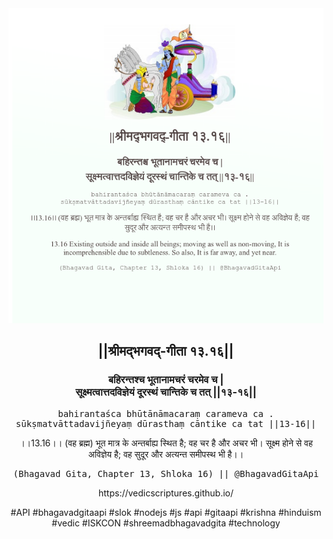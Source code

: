 <img src="../../asset/BG_13_16.png"/>
<center><h2>||श्रीमद्‍भगवद्‍-गीता १३.१६||</h2>
<h3>बहिरन्तश्च भूतानामचरं चरमेव च |<br/>सूक्ष्मत्वात्तदविज्ञेयं दूरस्थं चान्तिके च तत् ||१३-१६||</h3>
<pre>bahirantaśca bhūtānāmacaraṃ carameva ca .<br/>sūkṣmatvāttadavijñeyaṃ dūrasthaṃ cāntike ca tat ||13-16||</pre>
<p>।।13.16।। (वह ब्रह्म) भूत मात्र के अन्तर्बाह्य स्थित है; वह चर है और अचर भी। सूक्ष्म होने से वह अविज्ञेय है; वह सुदूर और अत्यन्त समीपस्थ भी है।।</p>
<pre>(Bhagavad Gita, Chapter 13, Shloka 16) || @BhagavadGitaApi</pre><p>https://vedicscriptures.github.io/</p><p>#API #bhagavadgitaapi #slok #nodejs #js #api #gitaapi #krishna #hinduism #vedic #ISKCON #shreemadbhagavadgita #technology</p></center>